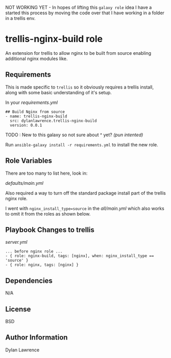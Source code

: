 
NOT WORKING YET - In hopes of lifting this `galaxy role` idea I have a started this process by moving the code over that I have working in a folder in a trellis env. 

trellis-nginx-build role
=========

An extension for trellis to allow nginx to be built from source enabling additional nginx modules like.

Requirements
------------

This is made specific to `trellis` so it obviously requires a trellis install, along with some basic understanding of it's setup. 


In your _requirements.yml_

    ## Build Nginx from source
    - name: trellis-nginx-build
      src: dylanlawrence.trellis-nginx-build
      version: 0.0.1

TODO : New to this galaxy so not sure about ^ yet?
_(pun intented)_

Run `ansible-galaxy install -r requirements.yml` to install the new role.


Role Variables
--------------

There are too many to list here, look in: 

_defaults/main.yml_

Also required a way to turn off the standard package install part of the trellis nginx role.

I went with `nginx_install_type=source` in the _all/main.yml_ which also works to omit it from the roles as shown below. 

Playbook Changes to trellis
----------------

_server.yml_
    
    ... before nginx role ...
    - { role: nginx-build, tags: [nginx], when: nginx_install_type == 'source' }
    - { role: nginx, tags: [nginx] }


Dependencies
------------

N/A

License
-------

BSD

Author Information
------------------

Dylan Lawrence


